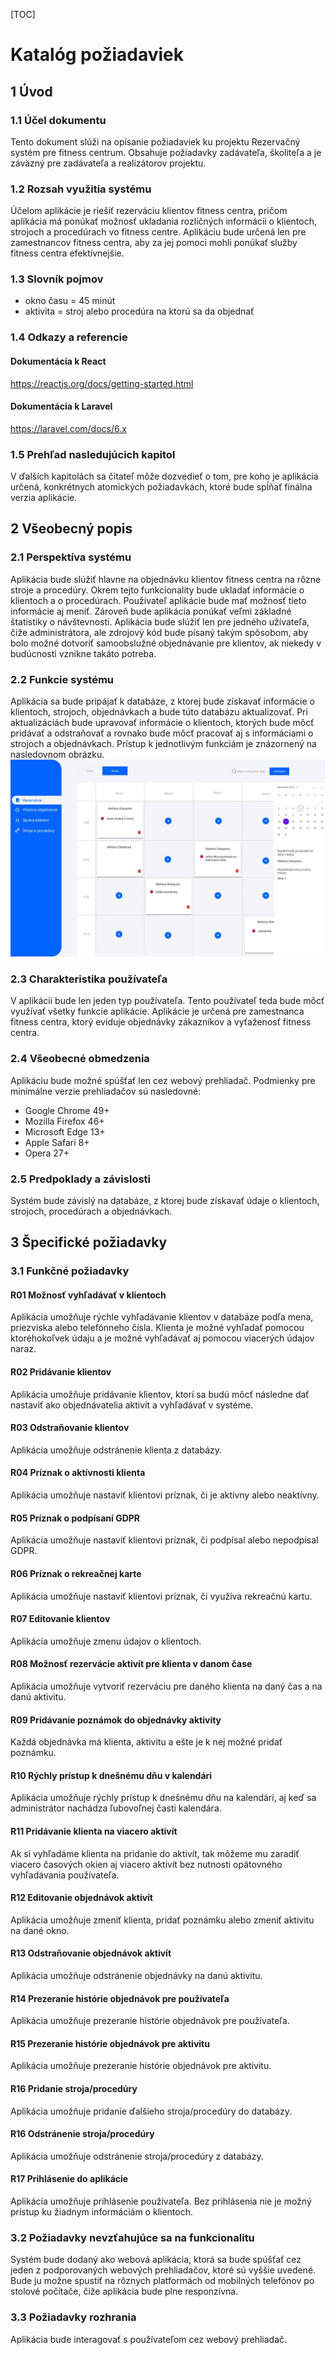 [TOC]

# Katalóg požiadaviek

## 1 Úvod

### 1.1 Účel dokumentu
Tento dokument slúži na opísanie požiadaviek ku projektu Rezervačný systém pre fitness centrum. Obsahuje požiadavky zadávateľa, školiteľa a je záväzný pre zadávateľa a realizátorov projektu.

### 1.2 Rozsah využitia systému
Účelom aplikácie je riešiť rezerváciu klientov fitness centra, pričom aplikácia má ponúkať možnosť ukladania rozličných informácii o klientoch, strojoch a procedúrach vo fitness centre. Aplikáciu bude určená len pre zamestnancov fitness centra, aby za jej pomoci mohli ponúkať služby fitness centra efektívnejšie.

### 1.3 Slovník pojmov
- okno času = 45 minút
- aktivita = stroj alebo procedúra na ktorú sa da objednať

### 1.4 Odkazy a referencie

#### Dokumentácia k React
https://reactjs.org/docs/getting-started.html

#### Dokumentácia k Laravel
https://laravel.com/docs/6.x

### 1.5 Prehľad nasledujúcich kapitol
V ďalších kapitolách sa čitateľ môže dozvedieť o tom, pre koho je aplikácia určená, konkrétnych atomických požiadavkách, ktoré bude spĺňať finálna verzia aplikácie.

## 2 Všeobecný popis

### 2.1 Perspektíva systému
Aplikácia bude slúžiť hlavne na objednávku klientov fitness centra na rôzne stroje a procedúry. Okrem tejto funkcionality bude ukladať informácie o klientoch a o procedúrach. Používateľ aplikácie bude mať možnosť tieto informácie aj meniť. Zároveň bude aplikácia ponúkať veľmi základné štatistiky o návštevnosti. Aplikácia bude slúžiť len pre jedného užívateľa, čiže administrátora, ale zdrojový kód bude písaný takým spôsobom, aby bolo možné dotvoriť samoobslužné objednávanie pre klientov, ak niekedy v budúcnosti vznikne takáto potreba. 

### 2.2 Funkcie systému
Aplikácia sa bude pripájať k databáze, z ktorej bude získavať informácie o klientoch, strojoch, objednávkach a bude túto databázu aktualizovať. Pri aktualizáciách bude upravovať informácie o klientoch, ktorých bude môcť pridávať a odstraňovať a rovnako bude môcť pracovať aj s informáciami o strojoch a objednávkach. Prístup k jednotlivým funkciám je znázornený na nasledovnom obrázku.
![wireframe concept](wireframe.jpg)

### 2.3 Charakteristika používateľa
V aplikácii bude len jeden typ používateľa. Tento používateľ teda bude môcť využívať všetky funkcie aplikácie.
Aplikácie je určená pre zamestnanca fitness centra, ktorý eviduje objednávky zákazníkov a vyťaženosť fitness centra.

### 2.4 Všeobecné obmedzenia
Aplikáciu bude možné spúšťať len cez webový prehliadač. Podmienky pre minimálne verzie prehliadačov sú nasledovné:
- Google Chrome 49+
- Mozilla Firefox 46+
- Microsoft Edge 13+
- Apple Safari 8+
- Opera 27+

### 2.5 Predpoklady a závislosti
Systém bude závislý na databáze, z ktorej bude získavať údaje o klientoch, strojoch, procedúrach a objednávkach.

## 3 Špecifické požiadavky

### 3.1 Funkčné požiadavky

#### R01 Možnosť vyhľadávať v klientoch
Aplikácia umožňuje rýchle vyhľadávanie klientov v databáze podľa mena, priezviska alebo telefónneho čísla. Klienta je možné vyhľadať pomocou ktoréhokoľvek údaju a je možné vyhľadávať aj pomocou viacerých údajov naraz.

#### R02 Pridávanie klientov
Aplikácia umožňuje pridávanie klientov, ktorí sa budú môcť následne dať nastaviť ako objednávatelia aktivít a vyhľadávať v systéme.

#### R03 Odstraňovanie klientov
Aplikácia umožňuje odstránenie klienta z databázy.

#### R04 Príznak o aktívnosti klienta

Aplikácia umožňuje nastaviť klientovi príznak, či je aktívny alebo neaktívny.

#### R05 Príznak o podpísaní GDPR

Aplikácia umožňuje nastaviť klientovi príznak, či podpísal alebo nepodpísal GDPR.

#### R06 Príznak o rekreačnej karte

Aplikácia umožňuje nastaviť klientovi príznak, či využíva rekreačnú kartu.

#### R07 Editovanie klientov
Aplikácia umožňuje zmenu údajov o klientoch.

#### R08 Možnosť rezervácie aktivít pre klienta v danom čase

Aplikácia umožňuje vytvoriť rezerváciu pre daného klienta na daný čas a na danú aktivitu.

#### R09 Pridávanie poznámok do objednávky aktivity
Každá objednávka má klienta, aktivitu a ešte je k nej možné pridať poznámku.

#### R10 Rýchly prístup k dnešnému dňu v kalendári
Aplikácia umožňuje rýchly prístup k dnešnému dňu na kalendári, aj keď sa administrátor nachádza ľubovoľnej časti kalendára.

#### R11 Pridávanie klienta na viacero aktivít
Ak si vyhľadáme klienta na pridanie do aktivít, tak môžeme mu zaradiť viacero časových okien aj viacero aktivít bez nutnosti opätovného vyhľadávania používateľa.

#### R12 Editovanie objednávok aktivít
Aplikácia umožňuje zmeniť klienta, pridať poznámku alebo zmeniť aktivitu na dané okno.

#### R13 Odstraňovanie objednávok aktivít

Aplikácia umožňuje odstránenie objednávky na danú aktivitu.

#### R14 Prezeranie histórie objednávok pre používateľa

Aplikácia umožňuje prezeranie histórie objednávok pre používateľa.

#### R15 Prezeranie histórie objednávok pre aktivitu

Aplikácia umožňuje prezeranie histórie objednávok pre aktivitu.

#### R16 Pridanie stroja/procedúry

Aplikácia umožňuje pridanie ďalšieho stroja/procedúry do databázy.

#### R16 Odstránenie stroja/procedúry

Aplikácia umožňuje odstránenie stroja/procedúry z databázy.

#### R17 Prihlásenie do aplikácie

Aplikácia umožňuje prihlásenie používateľa. Bez prihlásenia nie je možný prístup ku žiadnym informáciám o klientoch.

### 3.2 Požiadavky nevzťahujúce sa na funkcionalitu
Systém bude dodaný ako webová aplikácia, ktorá sa bude spúšťať cez jeden z podporovaných webových prehliadačov, ktoré sú vyššie uvedené. Bude ju možne spustiť na rôznych platformách od mobilných telefónov po stolové počítače, čiže aplikácia bude plne responzívna.

### 3.3 Požiadavky rozhrania

Aplikácia bude interagovať s používateľom cez webový prehliadač.